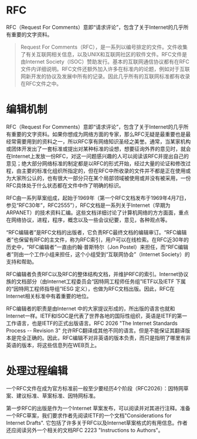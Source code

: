 # RFC
RFC（Request For Comments）意即“请求评论”，包含了关于Internet的几乎所有重要的文字资料。

> Request For Comments（RFC），是一系列以编号排定的文件。文件收集了有关互联网相关信息，以及UNIX和互联网社区的软件文件。RFC文件是由Internet Society（ISOC）赞助发行。基本的互联网通信协议都有在RFC文件内详细说明。RFC文件还额外加入许多在标准内的论题，例如对于互联网新开发的协议及发展中所有的记录。因此几乎所有的互联网标准都有收录在RFC文件之中。


# 编辑机制
RFC（Request For Comments）意即“请求评论”，包含了关于Internet的几乎所有重要的文字资料。如果你想成为网络方面的专家，那么RFC无疑是最重要也是最经常需要用到的资料之一，所以RFC享有网络知识圣经之美誉。通常，当某家机构或团体开发出了一套标准或提出对某种标准的设想，想要征询外界的意见时，就会在Internet上发放一份RFC，对这一问题感兴趣的人可以阅读该RFC并提出自己的意见；绝大部分网络标准的制定都是以RFC的形式开始，经过大量的论证和修改过程，由主要的标准化组织所指定的，但在RFC中所收录的文件并不都是正在使用或为大家所公认的，也有很大一部分只在某个局部领域被使用或并没有被采用，一份RFC具体处于什么状态都在文件中作了明确的标识。

RFC由一系列草案组成，起始于1969年（第一个RFC文档发布于1969年4月7日，参见“RFC30年”，RFC2555”），RFC文档是一系列关于Internet（早期为ARPANET）的技术资料汇编。这些文档详细讨论了计算机网络的方方面面，重点在网络协议，进程，程序，概念以及一些会议纪要，意见，各种观点等。

“RFC编辑者”是RFC文档的出版者，它负责RFC最终文档的编辑审订。“RFC编辑者”也保留有RFC的主文件，称为RFC索引，用户可以在线检索。在RFC近30年的历史中，“RFC编辑者”一直由约翰·普斯特尔（Jon Postel）来担任，而“RFC编辑者”则由一个工作小组来担任，这个小组受到“互联网协会”（Internet Society）的支持和帮助。

RFC编辑者负责RFC以及RFC的整体结构文档，并维护RFC的索引。Internet协议族的文档部分（由Internet工程委员会“因特网工程师任务组”IETF以及IETF 下属的“因特网工程师指导组”IESG 定义），也做为RFC文档出版。因此，RFC在Internet相关标准中有着重要的地位。

RFC编辑者的职责是由Internet 中的大家提议形成的，所出版的语言也就和Internet一样。IETF和ISOC是代表了世界各地的国际性组织，英语是IETF的第一工作语言，也是IETF的正式出版语言。RFC 2026 "The Internet Standards Process -- Revision 3" 允许RFC翻译成其他不同的语言。但是不能保证其翻译版本是完全正确的。因此，RFC编辑不对非英语的版本负责，而只是指明了哪里有非英语的版本，将这些信息列在WEB页上。


# 处理过程编辑
一个RFC文件在成为官方标准前一般至少要经历4个阶段（RFC2026）：因特网草案、建议标准、草案标准、因特网标准。

第一步RFC的出版是作为一个Internet 草案发布，可以阅读并对其进行注释。准备一个RFC草案，我们要求作者先阅读IETF的一个文档"Considerations for Internet Drafts". 它包括了许多关于RFC以及Internet草案格式的有用信息。作者还应阅读另外一个相关的文档RFC 2223 "Instructions to Authors"。
